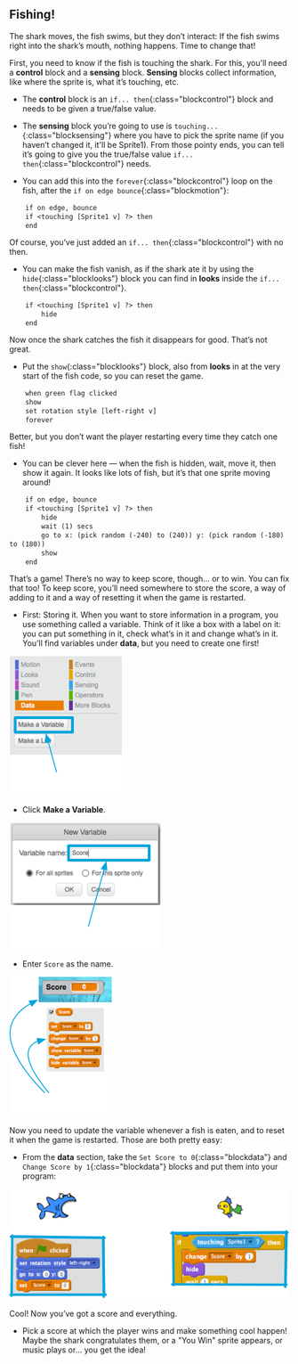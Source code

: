 ## Fishing!

The shark moves, the fish swims, but they don’t interact: If the fish swims right into the shark’s mouth, nothing happens. Time to change that!

First, you need to know if the fish is touching the shark. For this, you'll need a **control** block and a **sensing** block. **Sensing** blocks collect information, like where the sprite is, what it’s touching, etc.

+ The **control** block is an `if... then`{:class="blockcontrol"} block and needs to be given a true/false value. 

+ The **sensing** block you’re going to use is `touching...`{:class="blocksensing"} where you have to pick the sprite name (if you haven’t changed it, it'll be Sprite1). From those pointy ends, you can tell it’s going to give you the true/false value `if... then`{:class="blockcontrol"} needs.

+ You can add this into the `forever`{:class="blockcontrol"} loop on the fish, after the `if on edge bounce`{:class="blockmotion"}: 

```blocks
    if on edge, bounce
    if <touching [Sprite1 v] ?> then
    end
```

Of course, you’ve just added an `if... then`{:class="blockcontrol"} with no then. 

+ You can make the fish vanish, as if the shark ate it by using the `hide`{:class="blocklooks"} block you can find in **looks** inside the `if... then`{:class="blockcontrol"}. 

```blocks
    if <touching [Sprite1 v] ?> then
        hide
    end
```

Now once the shark catches the fish it disappears for good. That’s not great. 

+ Put the `show`{:class="blocklooks"} block, also from **looks** in at the very start of the fish code, so you can reset the game. 

```blocks
    when green flag clicked
    show
    set rotation style [left-right v]
    forever
```

Better, but you don’t want the player restarting every time they catch one fish! 

+ You can be clever here — when the fish is hidden, wait, move it, then show it again. It looks like lots of fish, but it’s that one sprite moving around! 

```blocks
    if on edge, bounce
    if <touching [Sprite1 v] ?> then
        hide
        wait (1) secs
        go to x: (pick random (-240) to (240)) y: (pick random (-180) to (180))
        show
    end
```

That’s a game! There’s no way to keep score, though... or to win. You can fix that too! To keep score, you’ll need somewhere to store the score, a way of adding to it and a way of resetting it when the game is restarted.

+ First: Storing it. When you want to store information in a program, you use something called a variable. Think of it like a box with a label on it: you can put something in it, check what’s in it and change what’s in it. You’ll find variables under **data**, but you need to create one first! 

![](images/catch5.png)

+ Click **Make a Variable**.

![](images/catch6.png)

+ Enter `Score` as the name. 

![](images/catch7.png)


Now you need to update the variable whenever a fish is eaten, and to reset it when the game is restarted. Those are both pretty easy:

+ From the **data** section, take the `Set Score to 0`{:class="blockdata"} and `Change Score by 1`{:class="blockdata"} blocks and put them into your program: 

![](images/catch8.png)

Cool! Now you’ve got a score and everything. 

+ Pick a score at which the player wins and make something cool happen! Maybe the shark congratulates them, or a "You Win" sprite appears, or music plays or... you get the idea!


